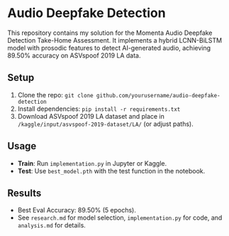 
# Audio Deepfake Detection

This repository contains my solution for the Momenta Audio Deepfake Detection Take-Home Assessment. It implements a hybrid LCNN-BiLSTM model with prosodic features to detect AI-generated audio, achieving 89.50% accuracy on ASVspoof 2019 LA data.

## Setup
1. Clone the repo: `git clone github.com/yourusername/audio-deepfake-detection`
2. Install dependencies: `pip install -r requirements.txt`
3. Download ASVspoof 2019 LA dataset and place in `/kaggle/input/asvspoof-2019-dataset/LA/` (or adjust paths).

## Usage
- **Train**: Run `implementation.py` in Jupyter or Kaggle.
- **Test**: Use `best_model.pth` with the test function in the notebook.

## Results
- Best Eval Accuracy: 89.50% (5 epochs).
- See `research.md` for model selection, `implementation.py` for code, and `analysis.md` for details.


